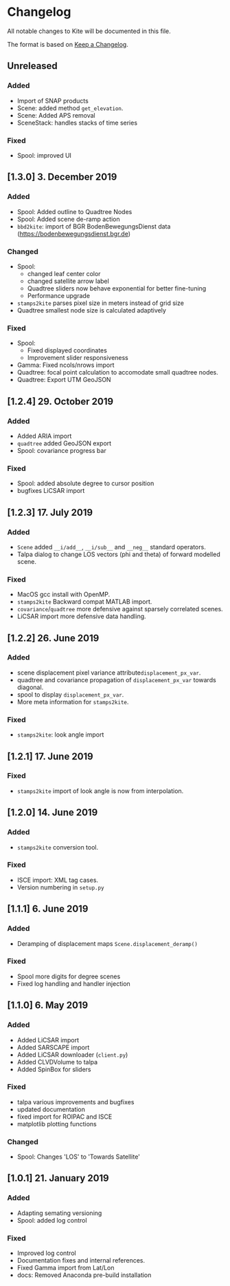 # Changelog

All notable changes to Kite will be documented in this file.

The format is based on [Keep a Changelog](https://keepachangelog.com/en/1.0.0/).

## Unreleased

### Added
- Import of SNAP products
- Scene: added method `get_elevation`.
- Scene: Added APS removal
- SceneStack: handles stacks of time series

### Fixed
- Spool: improved UI

## [1.3.0] 3. December 2019

### Added
- Spool: Added outline to Quadtree Nodes
- Spool: Added scene de-ramp action
- `bbd2kite`: import of BGR BodenBewegungsDienst data (https://bodenbewegungsdienst.bgr.de)

### Changed
- Spool:
  - changed leaf center color
  - changed satellite arrow label
  - Quadtree sliders now behave exponential for better fine-tuning
  - Performance upgrade
- `stamps2kite` parses pixel size in meters instead of grid size
- Quadtree smallest node size is calculated adaptively

### Fixed
- Spool:
  - Fixed displayed coordinates
  - Improvement slider responsiveness
- Gamma: Fixed ncols/nrows import
- Quadtree: focal point calculation to accomodate small quadtree nodes.
- Quadtree: Export UTM GeoJSON

## [1.2.4] 29. October 2019

### Added
- Added ARIA import
- `quadtree` added GeoJSON export
- Spool: covariance progress bar

### Fixed
- Spool: added absolute degree to cursor position
- bugfixes LiCSAR import

## [1.2.3] 17. July 2019

### Added
- `Scene` added `__i/add__`, `__i/sub__` and `__neg__` standard operators.
- Talpa dialog to change LOS vectors (phi and theta) of forward modelled scene.

### Fixed
- MacOS gcc install with OpenMP.
- `stamps2kite` Backward compat MATLAB import.
- `covariance`/`quadtree` more defensive against sparsely correlated scenes.
- LiCSAR import more defensive data handling.

## [1.2.2] 26. June 2019

### Added
- scene displacement pixel variance attribute`displacement_px_var`.
- quadtree and covariance propagation of `displacement_px_var` towards diagonal.
- spool to display `displacement_px_var`.
- More meta information for `stamps2kite`.

### Fixed
- `stamps2kite`: look angle import

## [1.2.1] 17. June 2019

### Fixed
- `stamps2kite` import of look angle is now from interpolation.

## [1.2.0] 14. June 2019

### Added
- `stamps2kite` conversion tool.

### Fixed
- ISCE import: XML tag cases.
- Version numbering in `setup.py`

## [1.1.1] 6. June 2019

### Added
- Deramping of displacement maps `Scene.displacement_deramp()`

### Fixed
- Spool more digits for degree scenes
- Fixed log handling and handler injection

## [1.1.0] 6. May 2019

### Added
- Added LiCSAR import
- Added SARSCAPE import
- Added LiCSAR downloader (`client.py`)
- Added CLVDVolume to talpa
- Added SpinBox for sliders

### Fixed
- talpa various improvements and bugfixes
- updated documentation
- fixed import for ROIPAC and ISCE
- matplotlib plotting functions

### Changed
- Spool: Changes 'LOS' to 'Towards Satellite'

## [1.0.1] 21. January 2019

### Added
- Adapting semating versioning
- Spool: added log control

### Fixed
- Improved log control
- Documentation fixes and internal references.
- Fixed Gamma import from Lat/Lon
- docs: Removed Anaconda pre-build installation
